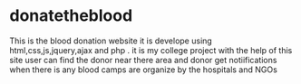 # donatetheblood
 This is the blood donation website  it is develope using html,css,js,jquery,ajax and php . it is my college project with the help of this site user can find the donor near there area and donor get notiifications when there is any blood camps are organize by the hospitals and NGOs 
